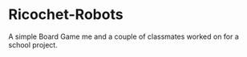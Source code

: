 # Ricochet-Robots
A simple Board Game me and a couple of classmates worked on for a school project.
